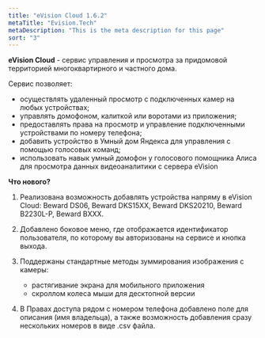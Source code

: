 ```yaml
---
title: "eVision Cloud 1.6.2"
metaTitle: "Evision.Tech"
metaDescription: "This is the meta description for this page"
sort: "3"
---
```


**eVision Cloud** - сервис управления и просмотра  за придомовой территорией многоквартирного и частного дома.

Сервис позволяет:   
- осуществлять удаленный просмотр с подключенных камер на любых устройствах;  
- управлять домофоном, калиткой или воротами из приложения;  
- предоставлять права на просмотр и управление подключенными устройствами по номеру телефона;  
- добавить устройство в Умный дом Яндекса для управления с помощью голосовых команд;  
- использовать навык умный домофон у голосового помощника Алиса для просмотра данных видеоаналитики с сервера eVision  


**Что нового?**  

1. Реализована возможность добавлять устройства напряму в eVision Cloud: Beward DS06, Beward DKS15XX, Beward DKS20210, Beward B2230L-P, Beward BXXX.  
   
2. Добавлено боковое меню, где отображается идентификатор пользователя, по которому вы авторизованы на сервисе и кнопка выхода.

3. Поддержаны стандартные методы зуммирования изображения с камеры:  
    - растягивание экрана для мобильного приложения   
    - скроллом колеса мыши для десктопной версии  

4. В Правах доступа рядом с номером телефона добавлено поле для описания (имя владельца), а также возможность добавления сразу нескольких номеров в виде .csv файла.




